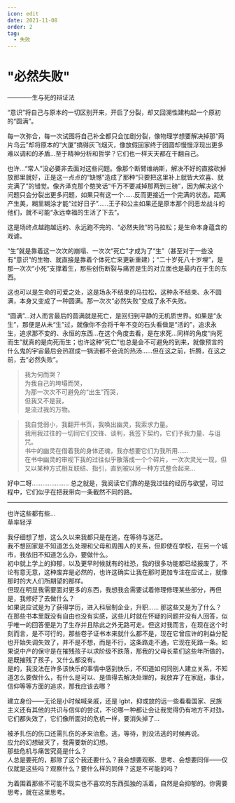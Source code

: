 ```yaml
---
icon: edit
date: 2021-11-08
order: 2
tag:
  - 失败
---
```


# "必然失败"

————生与死的辩证法

“意识”将自己与原本的一切区别开来，开启了分裂，却又回溯性建构起一个原初的“圆满”。

每一次弥合，每一次试图将自己补全都只会加剧分裂，像物理学想要解决掉那“两片乌云”却将原本的“大厦”搞得灰飞烟灭，像放假回家终于团圆却慢慢浮现出更多难以调和的矛盾…至于精神分析和哲学？它们也一样天天都在干翻自己。

也许…“常人”没必要非去面对这些问题。像那个断臂维纳斯，解决不好的直接砍掉放那里就好，正是这一点点的“缺憾”造成了那种“只要把这里补上就皆大欢喜、就完满了”的错觉。像齐泽克那个憨笑话“千万不要减掉那两到三磅”，因为解决这个问题只会分裂出更多问题，如果只有这一个……反而更接近一个完满的状态。距离产生美，糊里糊涂才能“过好日子”……王子和公主如果还是原本那个同恶龙战斗的他们，就不可能“永远幸福的生活了下去”。

这是场终点越跑越远的、永远跑不完的、“必然失败”的马拉松；是生命本身蕴含的戏谑。

“生”就是靠着这一次次的崩塌、一次次“死亡”才成为了“生”（甚至对于一些没有“意识”的生物、就直接是靠着个体死亡来更新重建）；“二十岁死八十岁埋”，是那一次次“小死”支撑着生，那些创伤断裂与痛苦是生的对立面也是最内在于生的东西。

这也可以是生命的可爱之处，这是场永不结束的马拉松，这种永不结束、永不圆满，本身又变成了一种圆满。那一次次“必然失败”变成了永不失败。

“圆满”…对人而言最后的圆满就是死亡，是回归到平静的无机质世界。如果是“永生”，那便是从未“生”过，就像你不会将千年不变的石头看做是“活的”，追求永生，追求那不变的、永恒的东西…在这个角度去看，是在求死…同样的角度“向死而生”就真的是向死而生；也许这种“死亡”也总是会不可避免的到来，就像预言的什么鬼的宇宙最后会热寂成一锅流都不会流的热汤……但在这之前，折腾，在这之前，去“必然失败”。

> 我为何而哭？  
> 为我自己的垮塌而哭，  
> 为那一次次不可避免的“出生”而哭，  
> 但我又不是我，  
> 是流过我的万物。

> 我自觉弱小，我翻开书页，我唤出幽灵，我索求力量。  
> 我用我过往的一切同它们交锋、谈判，我签下契约，它们予我力量、与诅咒。  
> 书中的幽灵在借着我的身体还魂，我亦想要它们为我所用……  
> 在书中幽灵的审视下我的过往似乎散落成一个个碎片，一次次灵光一现，但又以某种方式相互联结、指引，直到被以另一种方式整合起来…

好中二呀…………………
总之就是，我阅读它们靠的是我过往的经历与欲望，可过程中，它们似乎在把我带向一条截然不同的路。

---

也许这些都有些...  
草率轻浮  

我仔细想了想，这么久以来我都只是在逃，在等待与迷茫。  
我不想回家是不知道怎么处理和父母和周围人的关系，但即使在学校，在另一个城市，我依旧不知道怎么办，要做什么。  
初中就上学上的抑郁，以及更早时候就有的社恐，我的很多功能都已经报废了，不论有意无意，这种废弃是必然的，也许这确实让我在那时更加专注在应试上，就像那时的大人们所期望的那样。  
但现在明显我需要面对更多的东西，我想我会需要试着修理修理某些部分，再但是，我修好了去做什么？  
如果说应试是为了获得学历，进入科层制企业，升职...... 那这些又是为了什么？在那些书本里既没有自由也没有实感，这些儿时就在怀疑的问题并没有人回答，似乎唯一的回答便是为了生存并且除此之外无路可走。但这对我而言，在现在这个时刻而言，是不可行的，那些卷子证书本来就什么都不是，现在它曾应许的利益分配也开始失调失效了，并不是不想，而是不行，这条路走不通，它现在死路一条。如果说中产的保守是在摧残孩子以求阶级不跌落，那我的父母长辈们这些年所做的，是既摧残了孩子，又什么都没有。  
是的，我没法在许多该快乐的事情中感到快乐，不知道如何同别人建立关系，不知道怎么要做什么，有什么是可以、是值得去解决处理的，我放弃了在家庭，事业，信仰等等方面的追求，那我应该去哪？  

建立身份——无论是小时候喊亲戚，还是 lgbt，抑或放的远一些看看国家、民族主义还有其他的共识与信仰的尝试，不论哪一种都让会让我觉得仍有地方不对劲，它们都失效了，它们像所面对的危机一样，要消失掉了...  

被矛扎伤的伤口还需扎伤的矛来治愈。逃，等待，到没法逃的时候再说。  
应允的幻想破灭了，我需要新的幻想。  
那些危机与痛苦究竟是什么？  
人总是要死的，那除了这个我还要什么？我会想要观察、思考、会想要同伴——仅仅就是这些吗？观察什么？要什么样的同伴？这是不可能的吗？  

为着围着那些不可能不现实也不喜欢的东西孤独的活着，自然是会抑郁的。你需要思考，就在这里思考。
